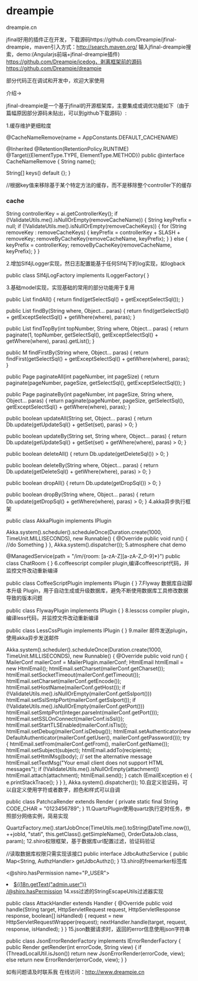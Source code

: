 dreampie
========

dreampie.cn


jfinal好用的插件正在开发，下载源码https://github.com/Dreampie/jfinal-dreampie，maven引入方式：http://search.maven.org/ 输入jfinal-dreampie搜索，demo:(Angularjs前端+jfinal-dreampie插件) https://github.com/Dreampie/icedog，剥离框架前的源码https://github.com/Dreampie/dreampie


部分代码正在调试和开发中，欢迎大家使用

介绍->


jfinal-dreampie是一个基于jfinal的开源框架库，主要集成或调优功能如下（由于篇幅原因部分源码未贴出，可以到github下载源码）:

1.缓存维护更细粒度

 @CacheNameRemove(name = AppConstants.DEFAULT_CACHENAME)


@Inherited
@Retention(RetentionPolicy.RUNTIME)
@Target({ElementType.TYPE, ElementType.METHOD})
public @interface CacheNameRemove {
  String name();

  String[] keys() default {};
}

//根据key值来移除基于某个特定方法的缓存，而不是移除整个controller下的缓存
### cache
String controllerKey = ai.getControllerKey();
    if (!ValidateUtils.me().isNullOrEmpty(removeCacheName)) {
      String keyPrefix = null;
      if (!ValidateUtils.me().isNullOrEmpty(removeCacheKeys)) {
        for (String removeKey : removeCacheKeys) {
          keyPrefix = controllerKey + SLASH + removeKey;
          removeByCacheKey(removeCacheName, keyPrefix);
        }
      } else {
        keyPrefix = controllerKey;
        removeByCacheKey(removeCacheName, keyPrefix);
      }
    }
    
2.增加Slf4jLogger实现，然日志配置能基于任何Slf4j下的log实现，如logback

public class Slf4jLogFactory implements ILoggerFactory{
}

3.基础model实现，实现基础的常用的部分功能用于复用

 public List<M> findAll() {
    return find(getSelectSql() + getExceptSelectSql());
  }

  public List<M> findBy(String where, Object... paras) {
    return find(getSelectSql() + getExceptSelectSql() + getWhere(where), paras);
  }

  public List<M> findTopBy(int topNumber, String where, Object... paras) {
    return paginate(1, topNumber, getSelectSql(), getExceptSelectSql() + getWhere(where), paras).getList();
  }

  public M findFirstBy(String where, Object... paras) {
    return findFirst(getSelectSql() + getExceptSelectSql() + getWhere(where), paras);
  }

  public Page<M> paginateAll(int pageNumber, int pageSize) {
    return paginate(pageNumber, pageSize, getSelectSql(), getExceptSelectSql());
  }

  public Page<M> paginateBy(int pageNumber, int pageSize, String where, Object... paras) {
    return paginate(pageNumber, pageSize, getSelectSql(), getExceptSelectSql() + getWhere(where), paras);
  }

  public boolean updateAll(String set, Object... paras) {
    return Db.update(getUpdateSql() + getSet(set), paras) > 0;
  }

  public boolean updateBy(String set, String where, Object... paras) {
    return Db.update(getUpdateSql() + getSet(set) + getWhere(where), paras) > 0;
  }

  public boolean deleteAll() {
    return Db.update(getDeleteSql()) > 0;
  }

  public boolean deleteBy(String where, Object... paras) {
    return Db.update(getDeleteSql() + getWhere(where), paras) > 0;
  }

  public boolean dropAll() {
    return Db.update(getDropSql()) > 0;
  }

  public boolean dropBy(String where, Object... paras) {
    return Db.update(getDropSql() + getWhere(where), paras) > 0;
  }
4.akka异步执行框架

public class AkkaPlugin implements IPlugin


Akka.system().scheduler().scheduleOnce(Duration.create(1000, TimeUnit.MILLISECONDS),
        new Runnable() {
          @Override
          public void run() {
            //do Something
          }
        }, Akka.system().dispatcher());
5.atmosphere  chat demo

@ManagedService(path = "/im/{room: [a-zA-Z][a-zA-Z_0-9]*}")
public class ChatRoom {
}
6.coffeescript  compiler plugin,编译coffeescript代码，并监控文件改动重新编译

public class CoffeeScriptPlugin implements IPlugin {
}
7.Flyway 数据库自动脚本升级 Plugin，用于自动生成或升级数据库，避免不断使用数据库工具修改数据导致的版本问题

public class FlywayPlugin implements IPlugin {
}
8.lesscss compiler plugin，编译less代码，并监控文件改动重新编译

public class LessCssPlugin implements IPlugin {
}
9.mailer 邮件发送plugin，使用akka异步发送邮件

 Akka.system().scheduler().scheduleOnce(Duration.create(1000, TimeUnit.MILLISECONDS),
        new Runnable() {
          @Override
          public void run() {
            MailerConf mailerConf = MailerPlugin.mailerConf;
            HtmlEmail htmlEmail = new HtmlEmail();
            htmlEmail.setCharset(mailerConf.getCharset());
            htmlEmail.setSocketTimeout(mailerConf.getTimeout());
            htmlEmail.setCharset(mailerConf.getEncode());
            htmlEmail.setHostName(mailerConf.getHost());
            if (!ValidateUtils.me().isNullOrEmpty(mailerConf.getSslport()))
              htmlEmail.setSslSmtpPort(mailerConf.getSslport());
            if (!ValidateUtils.me().isNullOrEmpty(mailerConf.getPort()))
              htmlEmail.setSmtpPort(Integer.parseInt(mailerConf.getPort()));
            htmlEmail.setSSLOnConnect(mailerConf.isSsl());
            htmlEmail.setStartTLSEnabled(mailerConf.isTls());
            htmlEmail.setDebug(mailerConf.isDebug());
            htmlEmail.setAuthenticator(new DefaultAuthenticator(mailerConf.getUser(), mailerConf.getPassword()));
            try {
              htmlEmail.setFrom(mailerConf.getFrom(), mailerConf.getName());
              htmlEmail.setSubject(subject);
              htmlEmail.addTo(recipients);
              htmlEmail.setHtmlMsg(body);
              // set the alternative message
              htmlEmail.setTextMsg("Your email client does not support HTML messages");
              if (!ValidateUtils.me().isNullOrEmpty(attachment))
                htmlEmail.attach(attachment);
              htmlEmail.send();
            } catch (EmailException e) {
              e.printStackTrace();
            }
          }
        }, Akka.system().dispatcher());
10.自定义验证码，可以自定义使用字符或者数字，颜色和样式可以自调


public class PatchcaRender extends Render {
  private static final String CODE_CHAR = "0123456789";
}
11.QuartzPlugin使用quartz执行定时任务，参照部分网络实例，简易实现


QuartzFactory.me().startJobOnce(TimeUtils.me().toString(DateTime.now()), ++jobId, "stati", this.getClass().getSimpleName(), OrderDataJob.class, param);
12.shiro权限框架，基于数据库url配置过滤，验证码验证


//读取数据库权限只需实现该接口
public interface JdbcAuthzService {
  public Map<String, AuthzHandler> getJdbcAuthz();
}
13.shiro的freemarker标签库


<@shiro.hasPermission name="P_USER">
                <li><a href="/admin/user">${i18n.getText("admin.user")}</a></li>
            </@shiro.hasPermission>
14.xss过滤的StringEscapeUtils过滤器实现

public class AttackHandler extends Handler {
  @Override
  public void handle(String target, HttpServletRequest request, HttpServletResponse response, boolean[] isHandled) {
    request = new HttpServletRequestWrapper(request);
    nextHandler.handle(target, request, response, isHandled);
  }
}
15.json数据请求时，返回的error信息使用json字符串

public class JsonErrorRenderFactory implements IErrorRenderFactory {
  public Render getRender(int errorCode, String view) {
    if (ThreadLocalUtil.isJson())
      return new JsonErrorRender(errorCode, view);
    else
      return new ErrorRender(errorCode, view);
  }
}



如有问题请及时联系我 在线访问：http://www.dreampie.cn
